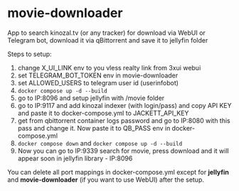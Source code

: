 # movie-downloader
App to search kinozal.tv (or any tracker) for download via WebUI or Telegram bot, download it via qBittorrent and save it to jellyfin folder


Steps to setup:

1. change X_UI_LINK env to you vless realty link from 3xui webui
2. set TELEGRAM_BOT_TOKEN env in movie-downloader
3. set ALLOWED_USERS to telegram user id (userinfobot)
4. `docker compose up -d --build`
5. go to IP:8096 and setup jellyfin with /movie folder
6. go to IP:9117 and add kinozal indexer (with login/pass) and copy API KEY and paste it to docker-compose.yml to JACKETT_API_KEY
7. get from qbittorrent container logs password and go to IP:8080 with this pass and change it. Now paste it to QB_PASS env in docker-compose.yml
8. `docker compose down` and `docker compose up -d --build`
9. Now you can go to IP:9339 search for movie, press download and it will appear soon in jellyfin library - IP:8096

You can delete all port mappings in docker-compose.yml except for **jellyfin** and **movie-downloader** (if you want to use WebUI) after the setup.

